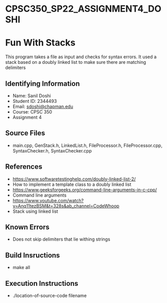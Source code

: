 # CPSC350_SP22_ASSIGNMENT4_DOSHI

# Fun With Stacks
This program takes a file as input and checks for syntax errors. It used a stack based on a doubly linked list
to make sure there are matching delimiters

## Identifying Information

* Name: Sanil Doshi
* Student ID: 2344493
* Email: sdoshi@chapman.edu
* Course: CPSC 350
* Assignment 4

## Source Files

* main.cpp, GenStack.h, LinkedList.h, FileProcessor.h, FileProcessor.cpp, SyntaxChecker.h, SyntaxChecker.cpp

## References

* https://www.softwaretestinghelp.com/doubly-linked-list-2/
* How to implement a template class to a doubly linked list
* https://www.geeksforgeeks.org/command-line-arguments-in-c-cpp/
* Command line arguments
* https://www.youtube.com/watch?v=Anq11tezBSM&t=328s&ab_channel=CodeWhoop
* Stack using linked list

## Known Errors

* Does not skip delimiters that lie withing strings

## Build Insructions

* make all

## Execution Instructions

* ./location-of-source-code filename
